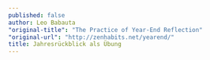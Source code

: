 ```yaml
---
published: false
author: Leo Babauta
"original-title": "The Practice of Year-End Reflection"
"original-url": "http://zenhabits.net/yearend/"
title: Jahresrückblick als Übung
---
```


